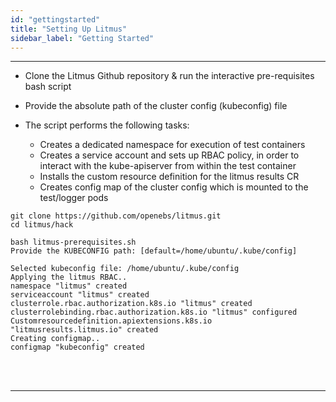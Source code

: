 ```yaml
---
id: "gettingstarted"
title: "Setting Up Litmus"
sidebar_label: "Getting Started"
---
```


---

- Clone the Litmus Github repository & run the interactive pre-requisites bash script

- Provide the absolute path of the cluster config (kubeconfig) file

- The script performs the following tasks:

  - Creates a dedicated namespace for execution of test containers
  - Creates a service account and sets up RBAC policy, in order to interact with the
    kube-apiserver from within the test container
  - Installs the custom resource definition for the litmus results CR
  - Creates config map of the cluster config which is mounted to the test/logger pods

```
git clone https://github.com/openebs/litmus.git
cd litmus/hack

bash litmus-prerequisites.sh
Provide the KUBECONFIG path: [default=/home/ubuntu/.kube/config]

Selected kubeconfig file: /home/ubuntu/.kube/config
Applying the litmus RBAC..
namespace "litmus" created
serviceaccount "litmus" created
clusterrole.rbac.authorization.k8s.io "litmus" created
clusterrolebinding.rbac.authorization.k8s.io "litmus" configured
Customresourcedefinition.apiextensions.k8s.io "litmusresults.litmus.io" created
Creating configmap..
configmap "kubeconfig" created
```

<br/>

<br/>

<hr/>

<br/>

<br/>
